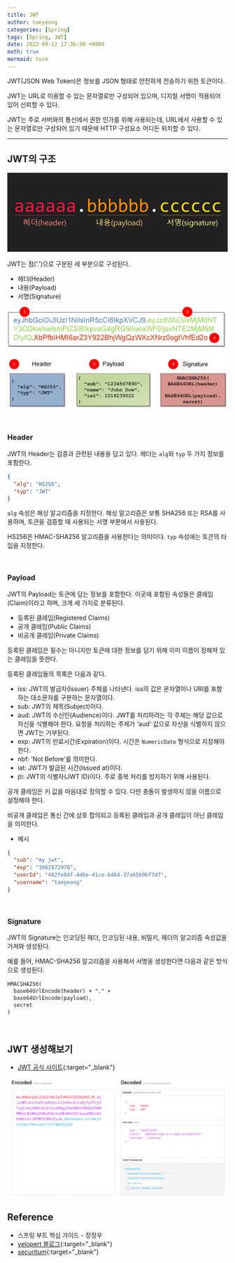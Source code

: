 ```yaml
---
title: JWT
author: taeyeong
categories: [Spring]
tags: [Spring, JWT]
date: 2022-09-12 17:36:50 +0900
math: true
mermaid: ture
---
```


JWT(JSON Web Token)은 정보를 JSON 형태로 안전하게 전송하기 위한 토큰이다.

JWT는 URL로 이용할 수 있는 문자열로만 구성되어 있으며, 디지철 서명이 적용되어 있어 신뢰할 수 있다. 

JWT는 주로 서버와의 통신에서 권한 인가를 위해 사용되는데, URL에서 사용할 수 있는 문자열로만 구성되어 있기 때문에 HTTP 구성요소 어디든 위치할 수 있다.

---

## JWT의 구조

![](/assets/images/2022-09-12-jwt-01.png)

JWT는 점('.')으로 구분된 세 부분으로 구성된다.

- 헤더(Header)
- 내용(Payload)
- 서명(Signature)

![](/assets/images/2022-09-12-jwt-02.png)

<br/>

### Header

JWT의 Header는 검증과 관련된 내용을 담고 있다. 헤더는 `alg`와 `typ` 두 가지 정보를 포함한다.

```json
{
  "alg": "HS256",
  "typ": "JWT"
}
```

`alg` 속성은 해싱 알고리즘을 지정한다. 해싱 알고리즘은 보통 SHA256 또는 RSA를 사용하며, 토큰을 검증할 때 사용되는 서명 부분에서 사용된다.

HS256은 HMAC-SHA256 알고리즘을 사용한다는 의미이다. `typ` 속성에는 토큰의 타입을 지정한다.

<br/>

### Payload

JWT의 Payload는 토큰에 담는 정보를 포함한다. 이곳에 포함된 속성들은 클레임(Claim)이라고 하며, 크게 세 가지로 분류된다.

- 등록된 클레임(Registered Claims)
- 공개 클레임(Public Claims)
- 비공개 클레임(Private Claims)

등록된 클레임은 필수는 아니지만 토큰에 대한 정보를 담기 위해 이미 이름이 정해져 있는 클레임을 뜻한다.

등록된 클레임들의 목록은 다음과 같다.

- iss: JWT의 발급자(Issuer) 주체를 나타낸다. iss의 값은 문자열이나 URI를 포함하는 대소문자를 구분하는 문자열이다.
- sub: JWT의 제목(Subject)이다.
- aud: JWT의 수신인(Audience)이다. JWT를 처리하려는 각 주체는 해당 값으로 자신을 식별해야 한다. 요청을 처리하는 주체가 'aud' 값으로 자신을 식별하지 않으면 JWT는 거부된다.
- exp: JWT의 만료시간(Expiration)이다. 시간은 `NumericDate` 형식으로 지정해야 한다.
- nbf: 'Not Before'를 의미한다.
- iat: JWT가 발급된 시간(Issued at)이다.
- jti: JWT의 식별자(JWT ID)이다. 주로 중복 처리를 방지하기 위해 사용된다.

공개 클레임은 키 값을 마음대로 정의할 수 있다. 다만 충돌이 발생하지 않을 이름으로 설정해야 한다.

비공개 클레임은 통신 간에 상호 합의되고 등록된 클레임과 공개 클레임이 아닌 클레임을 의미한다.

- 예시

```json
{
  "sub": "my jwt",
  "exp": "1662972970",
  "userId": "482fe84f-4d6e-41ce-b464-37a65b9bf7d7",
  "username": "taeyeong"
}
```

<br/>

### Signature

JWT의 Signature는 인코딩된 헤더, 인코딩된 내용, 비밀키, 헤더의 알고리즘 속성값을 가져와 생성된다.

예를 들어, HMAC-SHA256 알고리즘을 사용해서 서명을 생성한다면 다음과 같은 방식으로 생성된다.

```
HMACSHA256(
  base64UrlEncode(header) + "." +
  base64UrlEncode(payload),
  secret
)
```

<br/>

## JWT 생성해보기

- [JWT 공식 사이트](https://jwt.io/){:target="_blank"}

![](/assets/images/2022-09-12-jwt-03.png)

## Reference

- 스프링 부트 핵심 가이드 - 장정우
- [velopert 블로그](https://velopert.com/2389){:target="_blank"}
- [securitum](https://research.securitum.com/jwt-json-web-token-security){:target="_blank"}